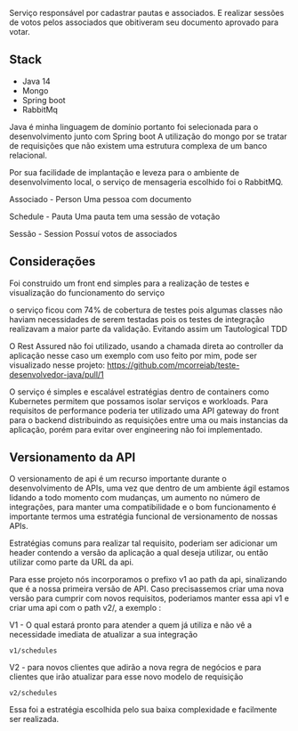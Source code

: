 Serviço responsável por cadastrar pautas e associados. E realizar sessões de votos pelos associados que obitiveram seu documento aprovado para votar.

## Stack

* Java 14
* Mongo
* Spring boot
* RabbitMq

Java é minha linguagem de domínio portanto foi selecionada para o desenvolvimento junto com Spring boot
A utilização do mongo por se tratar de requisições que não existem uma estrutura complexa
de um banco relacional.

Por sua facilidade de implantação e leveza para o ambiente de desenvolvimento local, o serviço
de mensageria escolhido foi o RabbitMQ.

Associado - Person
Uma pessoa com documento

Schedule - Pauta
Uma pauta tem uma sessão de votação

Sessão - Session
Possuí votos de associados

## Considerações

Foi construido um front end simples para a realização de testes e visualização do funcionamento do serviço

o serviço ficou com 74% de cobertura de testes pois algumas classes não haviam necessidades de serem testadas
pois os testes de integração realizavam a maior parte da validação. Evitando assim um Tautological TDD

O Rest Assured não foi utilizado, usando a chamada direta ao controller da aplicação nesse caso
um exemplo com uso feito por mim, pode ser visualizado nesse projeto:
https://github.com/mcorreiab/teste-desenvolvedor-java/pull/1

O serviço é simples e escalável estratégias dentro de containers como Kubernetes permitem que possamos isolar serviços e workloads.
Para requisitos de performance poderia ter utilizado uma API gateway do front para o backend distribuindo as requisições entre uma ou mais instancias 
da aplicação, porém para evitar over engineering não foi implementado.



## Versionamento da API

O versionamento de api é um recurso importante durante o desenvolvimento de APIs, uma vez que dentro de um ambiente ágil estamos lidando a todo 
momento com mudanças, um aumento no número de integrações, para manter uma compatibilidade e o bom funcionamento é importante termos uma estratégia 
funcional de versionamento de nossas APIs.

Estratégias comuns para realizar tal requisito, poderiam ser adicionar um header contendo a versão da aplicação a qual deseja utilizar, ou então
utilizar como parte da URL da api.

Para esse projeto nós incorporamos o prefixo v1 ao path da api, sinalizando que é a nossa primeira versão de API. Caso precisassemos criar uma nova versão
para cumprir com novos requisitos, poderiamos manter essa api v1 e criar uma api com o path v2/, a exemplo :

V1 - O qual estará pronto para atender a quem já utiliza e não vê a necessidade imediata de atualizar a sua integração
```
v1/schedules
```


V2 - para novos clientes que adirão a nova regra de negócios e para clientes que irão atualizar para esse novo modelo de requisição

```
v2/schedules
```

Essa foi a estratégia escolhida pelo sua baixa complexidade e facilmente ser realizada.

